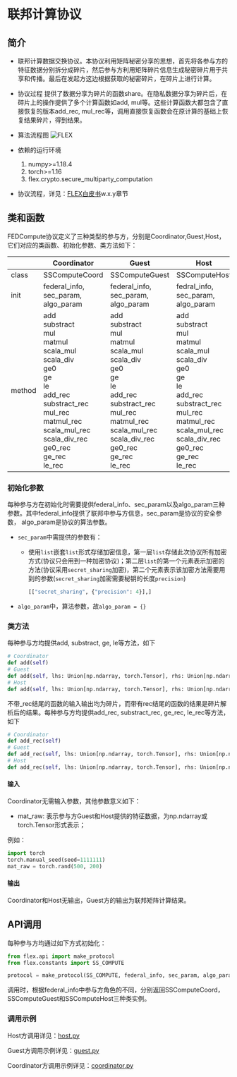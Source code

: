#  联邦计算协议

## 简介

* 联邦计算数据交换协议。本协议利用矩阵秘密分享的思想，首先将各参与方的特征数据分别拆分成碎片，然后参与方利用矩阵碎片信息生成秘密碎片用于共享和传播。最后在发起方这边根据获取的秘密碎片，在碎片上进行计算。

* 协议过程
提供了数据分享为碎片的函数share。在隐私数据分享为碎片后，在碎片上的操作提供了多个计算函数如add, mul等。这些计算函数大都包含了直接恢复的版本add_rec, mul_rec等，调用直接恢复函数会在原计算的基础上恢复结果碎片，得到结果。

* 算法流程图
![FLEX](../../../../doc/pic/ss_compute.png)

* 依赖的运行环境
    1. numpy>=1.18.4
    2. torch>=1.16
    2. flex.crypto.secure_multiparty_computation

* 协议流程，详见：[FLEX白皮书](../../../../doc/FLEX白皮书.pdf)w.x.y章节

## 类和函数

FEDCompute协议定义了三种类型的参与方，分别是Coordinator,Guest,Host，它们对应的类函数、初始化参数、类方法如下：

| | Coordinator | Guest | Host |
| ---- | ---- | ---- | ---- |
| class | SSComputeCoord | SSComputeGuest | SSComputeHost |
| init | federal_info, sec_param, algo_param | federal_info, sec_param, algo_param | fedral_info, sec_param, algo_param |
| method | add<br>substract<br>mul<br>matmul<br>scala_mul<br>scala_div<br>ge0<br>ge<br>le<br>add_rec<br>substract_rec<br>mul_rec<br>matmul_rec<br>scala_mul_rec<br>scala_div_rec<br>ge0_rec<br>ge_rec<br>le_rec | add<br>substract<br>mul<br>matmul<br>scala_mul<br>scala_div<br>ge0<br>ge<br>le<br>add_rec<br>substract_rec<br>mul_rec<br>matmul_rec<br>scala_mul_rec<br>scala_div_rec<br>ge0_rec<br>ge_rec<br>le_rec | add<br>substract<br>mul<br>matmul<br>scala_mul<br>scala_div<br>ge0<br>ge<br>le<br>add_rec<br>substract_rec<br>mul_rec<br>matmul_rec<br>scala_mul_rec<br>scala_div_rec<br>ge0_rec<br>ge_rec<br>le_rec |


### 初始化参数

每种参与方在初始化时需要提供federal_info、sec_param以及algo_param三种参数。其中federal_info提供了联邦中参与方信息，sec_param是协议的安全参数， algo_param是协议的算法参数。

* `sec_param`中需提供的参数有：
   * 使用`list`嵌套`list`形式存储加密信息，第一层`list`存储此次协议所有加密方式(协议只会用到一种加密协议)；第二层`list`的第一个元素表示加密的方法(协议采用`secret_sharing`加密)，第二个元素表示该加密方法需要用到的参数(`secret_sharing`加密需要秘钥的长度`precision`)
 
		```python
		[["secret_sharing", {"precision": 4}],]
		```
   
* `algo_param`中，算法参数，故`algo_param = {}`

### 类方法

每种参与方均提供add, substract, ge, le等方法，如下

```python
# Coordinator
def add(self)
# Guest
def add(self, lhs: Union[np.ndarray, torch.Tensor], rhs: Union[np.ndarray, torch.Tensor])
# Host
def add(self, lhs: Union[np.ndarray, torch.Tensor], rhs: Union[np.ndarray, torch.Tensor])
```

不带_rec结尾的函数的输入输出均为碎片，而带有rec结尾的函数的结果是碎片解析后的结果。每种参与方均提供add_rec, substract_rec, ge_rec, le_rec等方法，如下

```python
# Coordinator
def add_rec(self)
# Guest
def add_rec(self, lhs: Union[np.ndarray, torch.Tensor], rhs: Union[np.ndarray, torch.Tensor])
# Host
def add_rec(self, lhs: Union[np.ndarray, torch.Tensor], rhs: Union[np.ndarray, torch.Tensor])
```

#### 输入

Coordinator无需输入参数，其他参数意义如下：
* mat_raw: 表示参与方Guest和Host提供的特征数据，为np.ndarray或torch.Tensor形式表示；

例如：

```python
import torch
torch.manual_seed(seed=1111111)
mat_raw = torch.rand(500, 200)
```

#### 输出

Coordinator和Host无输出，Guest方的输出为联邦矩阵计算结果。

## API调用

每种参与方均通过如下方式初始化：

```python
from flex.api import make_protocol
from flex.constants import SS_COMPUTE

protocol = make_protocol(SS_COMPUTE, federal_info, sec_param, algo_param)
```

调用时，根据federal_info中参与方角色的不同，分别返回SSComputeCoord，SSComputeGuest和SSComputeHost三种类实例。

### 调用示例

Host方调用详见：[host.py](../../../../test/computing/ss_compute/host.py)


Guest方调用示例详见：[guest.py](../../../../test/computing/ss_compute/guest.py)


Coordinator方调用示例详见：[coordinator.py](../../../../test/computing/ss_compute/coordinator.py)